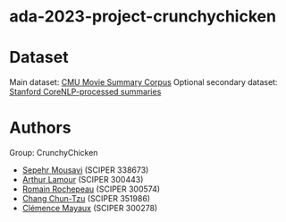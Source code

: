 # ada-2023-project-crunchychicken

# Dataset

Main dataset: [CMU Movie Summary Corpus](https://www.cs.cmu.edu/~ark/personas/)
Optional secondary dataset: [Stanford CoreNLP-processed summaries](https://www.cs.cmu.edu/~ark/personas/data/corenlp_plot_summaries.tar)

# Authors
Group: CrunchyChicken
- [Sepehr Mousavi](mailto:sepehr.mousavi@epfl.ch) (SCIPER 338673)
- [Arthur Lamour](mailto:arthur.lamour@epfl.ch) (SCIPER 300443)
- [Romain Rochepeau](mailto:romain.rochepeau@epfl.ch) (SCIPER 300574)
- [Chang Chun-Tzu](mailto:chun-tzu.chang@epfl.ch) (SCIPER 351986)
- [Clémence Mayaux](mailto:clemence.mayaux@epfl.ch) (SCIPER 300278)
